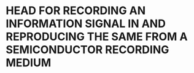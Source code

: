 # HEAD FOR RECORDING AN INFORMATION SIGNAL IN AND REPRODUCING THE SAME FROM A SEMICONDUCTOR RECORDING MEDIUM